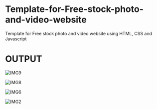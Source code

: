 # Template-for-Free-stock-photo-and-video-website
Template for Free stock photo and video website using HTML, CSS and Javascript
# 
# OUTPUT
![IMG9](https://user-images.githubusercontent.com/131165823/232780203-c4a517db-c475-4d42-a2d6-981713a89048.jpg)

![IMG8](https://user-images.githubusercontent.com/131165823/232780449-8ab0b384-1391-45dc-81de-9fc7112e692d.jpg)

![IMG6](https://user-images.githubusercontent.com/131165823/232780563-def54a48-d819-4ccc-a2ce-3312da471cb2.jpg)

![IMG2](https://user-images.githubusercontent.com/131165823/232780669-7804f201-d6f3-4750-988e-537369602640.jpg)
